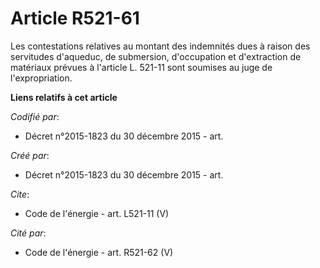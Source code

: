 # Article R521-61

Les contestations relatives au montant des indemnités dues à raison des servitudes d'aqueduc, de submersion, d'occupation et
d'extraction de matériaux prévues à l'article L. 521-11 sont soumises au juge de l'expropriation.

**Liens relatifs à cet article**

_Codifié par_:

  - Décret n°2015-1823 du 30 décembre 2015 - art.

_Créé par_:

  - Décret n°2015-1823 du 30 décembre 2015 - art.

_Cite_:

  - Code de l'énergie - art. L521-11 (V)

_Cité par_:

  - Code de l'énergie - art. R521-62 (V)
